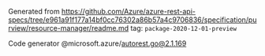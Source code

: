 Generated from https://github.com/Azure/azure-rest-api-specs/tree/e961a91f177a14bf0cc76302a86b57a4c9706836/specification/purview/resource-manager/readme.md tag: `package-2020-12-01-preview`

Code generator @microsoft.azure/autorest.go@2.1.169


